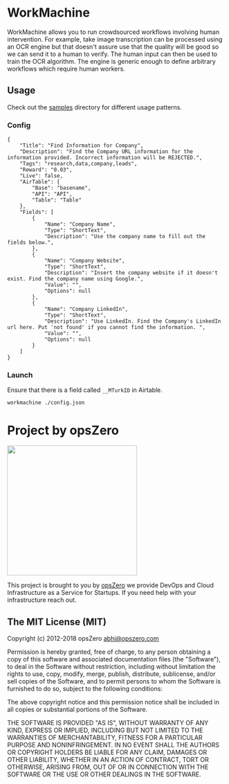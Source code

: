 # WorkMachine

WorkMachine allows you to run crowdsourced workflows involving human
intervention. For example, take image transcription can be processed
using an OCR engine but that doesn't assure use that the quality will
be good so we can send it to a human to verify. The human input can
then be used to train the OCR algorithm. The engine is generic enough
to define arbitrary workflows which require human workers.

## Usage

Check out the [samples](./samples) directory for different usage patterns.

### Config

```
{
    "Title": "Find Information for Company",
    "Description": "Find the Company URL information for the information provided. Incorrect information will be REJECTED.",
    "Tags": "research,data,company,leads",
    "Reward": "0.03",
    "Live": false,
    "AirTable": {
        "Base": "basename",
        "API": "API",
        "Table": "Table"
    },
    "Fields": [
        {
            "Name": "Company Name",
            "Type": "ShortText",
            "Description": "Use the company name to fill out the fields below.",
        },
        {
            "Name": "Company Website",
            "Type": "ShortText",
            "Description": "Insert the company website if it doesn't exist. Find the company name using Google.",
            "Value": "",
            "Options": null
        },
        {
            "Name": "Company LinkedIn",
            "Type": "ShortText",
            "Description": "Use LinkedIn. Find the Company's LinkedIn url here. Put 'not found' if you cannot find the information. ",
            "Value": "",
            "Options": null
        }
    ]
}
```

### Launch

Ensure that there is a field called `__MTurkID` in Airtable.

```
workmachine ./config.json
```

# Project by opsZero

<a href="https://www.opszero.com"><img src="http://assets.opszero.com.s3.amazonaws.com/images/opszero_11_29_2016.png" width="300px"/></a>

This project is brought to you by [opsZero](https://www.opszero.com) we
provide DevOps and Cloud Infrastructure as a Service for Startups. If you
need help with your infrastructure reach out.

## The MIT License (MIT)

Copyright (c) 2012-2018 opsZero <abhi@opszero.com>

Permission is hereby granted, free of charge, to any person obtaining a copy
of this software and associated documentation files (the "Software"), to deal
in the Software without restriction, including without limitation the rights
to use, copy, modify, merge, publish, distribute, sublicense, and/or sell
copies of the Software, and to permit persons to whom the Software is
furnished to do so, subject to the following conditions:

The above copyright notice and this permission notice shall be included in
all copies or substantial portions of the Software.

THE SOFTWARE IS PROVIDED "AS IS", WITHOUT WARRANTY OF ANY KIND, EXPRESS OR
IMPLIED, INCLUDING BUT NOT LIMITED TO THE WARRANTIES OF MERCHANTABILITY,
FITNESS FOR A PARTICULAR PURPOSE AND NONINFRINGEMENT. IN NO EVENT SHALL THE
AUTHORS OR COPYRIGHT HOLDERS BE LIABLE FOR ANY CLAIM, DAMAGES OR OTHER
LIABILITY, WHETHER IN AN ACTION OF CONTRACT, TORT OR OTHERWISE, ARISING FROM,
OUT OF OR IN CONNECTION WITH THE SOFTWARE OR THE USE OR OTHER DEALINGS IN
THE SOFTWARE.
